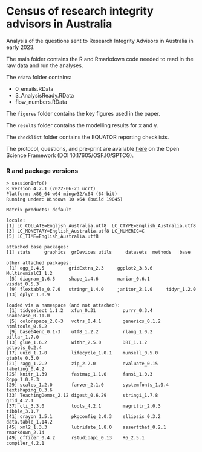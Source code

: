 # Census of research integrity advisors in Australia

Analysis of the questions sent to Research Integrity Advisors in Australia in early 2023.

The main folder contains the R and Rmarkdown code needed to read in the raw data and run the analyses.

The `rdata` folder contains:
* 0_emails.RData 
* 3_AnalysisReady.RData 
* flow_numbers.RData 

The `figures` folder contains the key figures used in the paper.

The `results` folder contains the modelling results for x and y.

The `checklist` folder contains the EQUATOR reporting checklists.

The protocol, questions, and pre-print are available [here](https://osf.io/sptcg/) on the Open Science Framework (DOI 10.17605/OSF.IO/SPTCG).

### R and package versions

```{r}
> sessionInfo()
R version 4.2.1 (2022-06-23 ucrt)
Platform: x86_64-w64-mingw32/x64 (64-bit)
Running under: Windows 10 x64 (build 19045)

Matrix products: default

locale:
[1] LC_COLLATE=English_Australia.utf8  LC_CTYPE=English_Australia.utf8   
[3] LC_MONETARY=English_Australia.utf8 LC_NUMERIC=C                      
[5] LC_TIME=English_Australia.utf8    

attached base packages:
[1] stats     graphics  grDevices utils     datasets  methods   base     

other attached packages:
 [1] egg_0.4.5         gridExtra_2.3     ggplot2_3.3.6     MultinomialCI_1.2
 [5] diagram_1.6.5     shape_1.4.6       naniar_0.6.1      visdat_0.5.3     
 [9] flextable_0.7.0   stringr_1.4.0     janitor_2.1.0     tidyr_1.2.0      
[13] dplyr_1.0.9      

loaded via a namespace (and not attached):
 [1] tidyselect_1.1.2   xfun_0.31          purrr_0.3.4        snakecase_0.11.0  
 [5] colorspace_2.0-3   vctrs_0.4.1        generics_0.1.2     htmltools_0.5.2   
 [9] base64enc_0.1-3    utf8_1.2.2         rlang_1.0.2        pillar_1.7.0      
[13] glue_1.6.2         withr_2.5.0        DBI_1.1.2          gdtools_0.2.4     
[17] uuid_1.1-0         lifecycle_1.0.1    munsell_0.5.0      gtable_0.3.0      
[21] ragg_1.2.2         zip_2.2.0          evaluate_0.15      labeling_0.4.2    
[25] knitr_1.39         fastmap_1.1.0      fansi_1.0.3        Rcpp_1.0.8.3      
[29] scales_1.2.0       farver_2.1.0       systemfonts_1.0.4  textshaping_0.3.6 
[33] TeachingDemos_2.12 digest_0.6.29      stringi_1.7.8      grid_4.2.1        
[37] cli_3.3.0          tools_4.2.1        magrittr_2.0.3     tibble_3.1.7      
[41] crayon_1.5.1       pkgconfig_2.0.3    ellipsis_0.3.2     data.table_1.14.2 
[45] xml2_1.3.3         lubridate_1.8.0    assertthat_0.2.1   rmarkdown_2.14    
[49] officer_0.4.2      rstudioapi_0.13    R6_2.5.1           compiler_4.2.1  
```
